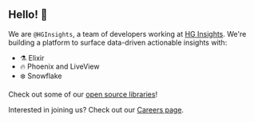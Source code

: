 ## Hello! 🖖

We are `@HGInsights`, a team of developers working at [HG Insights][hginsights]. We're building a platform to surface data-driven actionable insights with:

- ⚗️ Elixir
- 🔥 Phoenix and LiveView
- ❄️ Snowflake

Check out some of our [open source libraries][hgorg]!

Interested in joining us? Check out our [Careers page][careers].

[hginsights]: https://hginsights.com/
[hgorg]: https://github.com/HGInsights
[careers]: https://hginsights.com/about/hg-insights-careers/
